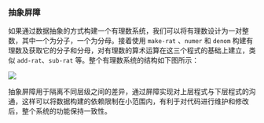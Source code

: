 ### 抽象屏障

如果通过数据抽象的方式构建一个有理数系统，我们可以将有理数设计为一对整数，其中一个为分子，一个为分母。接着使用 `make-rat` 、`numer` 和 `denom` 构建有理数及获取它的分子和分母，对有理数的算术运算在这三个程式的基础上建立，类似 `add-rat`、`sub-rat`  等。整个有理数系统的结构如下图所示：

![](https://github.com/Artemis-co-op/SICP/wiki/images/2/2-1.png)

抽象屏障用于隔离不同层级之间的差异，通过屏障实现对上层程式与下层程式的沟通，这样可以将数据构建的依赖限制在小范围内，有利于对代码进行维护和修改后，整个系统的功能保持一致性。